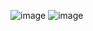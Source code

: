 ![image](https://user-images.githubusercontent.com/58285947/220796667-6dda299b-fd2e-4a9f-be1d-c9a8a1b75207.png)
![image](https://user-images.githubusercontent.com/58285947/220796696-655c8087-ad2c-401d-bbbe-dab1335e5b10.png)
